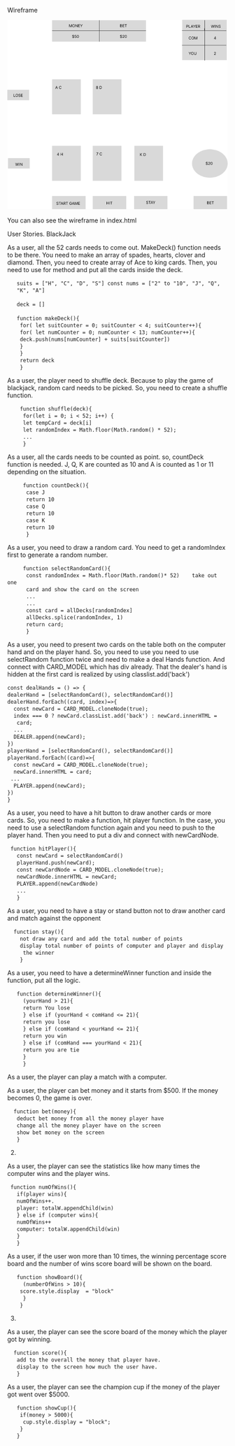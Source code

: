 Wireframe

![Wireframe](asset/wireframe.png)

You can also see the wireframe in index.html

User Stories. BlackJack

As a user, all the 52 cards needs to come out. MakeDeck() function needs to be there. You need to make an array of spades, hearts, clover and diamond. Then, you need to create array of Ace to king cards. Then, you need to use for method and put all the cards inside the deck.

       suits = ["H", "C", "D", "S"] const nums = ["2" to "10", "J", "Q", 
       "K", "A"]

       deck = []

       function makeDeck(){
        for( let suitCounter = 0; suitCounter < 4; suitCounter++){
        for( let numCounter = 0; numCounter < 13; numCounter++){
        deck.push(nums[numCounter] + suits[suitCounter])
        } 
        } 
        return deck
        } 
As a user, the player need to shuffle deck. Because to play the game of blackjack, random card needs to be picked. So, you need to create a shuffle function.

        function shuffle(deck){
         for(let i = 0; i < 52; i++) {
         let tempCard = deck[i]
         let randomIndex = Math.floor(Math.random() * 52);
         ...
         }
As a user, all the cards needs to be counted as point. so, countDeck function is needed. J, Q, K are counted as 10 and A is counted as 1 or 11 depending on the situation.

         function countDeck(){
          case J
          return 10
          case Q
          return 10
          case K
          return 10
          }
As a user, you need to draw a random card. You need to get a randomIndex first to generate a random number.

         function selectRandomCard(){ 
          const randomIndex = Math.floor(Math.random()* 52)    take out one 
          card and show the card on the screen 
          ...
          ...
          const card = allDecks[randomIndex]
          allDecks.splice(randomIndex, 1)
          return card;
          } 

As a user, you need to present two cards on the table both on the computer hand and on the player hand. So, you need to use 
you need to use selectRandom function twice and need to make a deal Hands function. And connect with CARD_MODEL which has div already. 
That the dealer's hand is hidden at the first card is realized by using classlist.add('back') 

    const dealHands = () => {
    dealerHand = [selectRandomCard(), selectRandomCard()]
    dealerHand.forEach((card, index)=>{
      const newCard = CARD_MODEL.cloneNode(true);
      index === 0 ? newCard.classList.add('back') : newCard.innerHTML = 
       card;
      ...
      DEALER.append(newCard);
    })
    playerHand = [selectRandomCard(), selectRandomCard()]
    playerHand.forEach((card)=>{
      const newCard = CARD_MODEL.cloneNode(true);
      newCard.innerHTML = card;
     ...
      PLAYER.append(newCard);
    })
    }

As a user, you need to have a hit button to draw another cards or more cards. So, you need to make a function, hit player function. In the case, you need to use a selectRandom function again and you need to push to the player hand. Then you need to put a div and connect with newCardNode.


     function hitPlayer(){  
       const newCard = selectRandomCard()
       playerHand.push(newCard);
       const newCardNode = CARD_MODEL.cloneNode(true);
       newCardNode.innerHTML = newCard;
       PLAYER.append(newCardNode)
       ...
       }  
As a user, you need to have a stay or stand button not to draw another card and match against the opponent

      function stay(){  
        not draw any card and add the total number of points  
        display total number of points of computer and player and display 
         the winner  
        }
As a user, you need to have a determineWinner function and inside the function, put all the logic.

       function determineWinner(){
         (yourHand > 21){
         return You lose
         } else if (yourHand < comHand <= 21){
         return you lose
         } else if (comHand < yourHand <= 21){
         return you win
         } else if (comHand === yourHand < 21){
         return you are tie
         }
         }
As a user, the player can play a match with a computer.

As a user, the player can bet money and it starts from $500. If the money becomes 0, the game is over.

      function bet(money){  
       deduct bet money from all the money player have  
       change all the money player have on the screen   
       show bet money on the screen  
       }  

2.

As a user, the player can see the statistics like how many times the computer wins and the player wins.


     function numOfWins(){ 
       if(player wins){  
       numOfWins++.   
       player: totalW.appendChild(win)  
       } else if (computer wins){  
       numOfWins++  
       computer: totalW.appendChild(win)  
       }  
       }  

As a user, if the user won more than 10 times, the winning percentage score board and the number of wins score board will be shown on the board. 

       function showBoard(){
         (numberOfWins > 10){
        score.style.display  = "block"
         }
        }

3. 

As a user, the player can see the score board of the money which the player got by winning.

      function score(){  
       add to the overall the money that player have. 
       display to the screen how much the user have. 
       }  
As a user, the player can see the champion cup if the money of the player got went over $5000.

       function showCup(){
        if(money > 5000){
         cup.style.display = "block";
        }
       }

